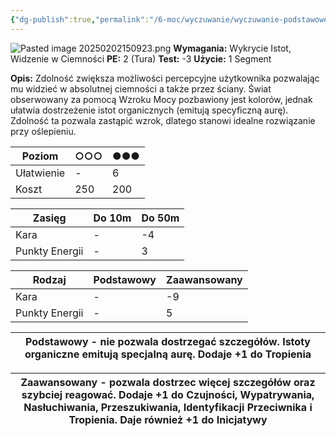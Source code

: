 ```yaml
---
{"dg-publish":true,"permalink":"/6-moc/wyczuwanie/wyczuwanie-podstawowe/wzrok-mocy/","dgPassFrontmatter":true}
---
```


![Pasted image 20250202150923.png](/img/user/6%20Obrazy/Pasted%20image%2020250202150923.png)
**Wymagania:** Wykrycie Istot, Widzenie w Ciemności
**PE:** 2 (Tura)
**Test:** -3
**Użycie:** 1 Segment

**Opis:** Zdolność zwiększa możliwości percepcyjne użytkownika pozwalając mu widzieć w absolutnej ciemności a także przez ściany. Świat obserwowany za pomocą Wzroku Mocy pozbawiony jest kolorów, jednak ułatwia dostrzeżenie istot organicznych (emitują specyficzną aurę). Zdolność ta pozwala zastąpić wzrok, dlatego stanowi idealne rozwiązanie przy oślepieniu.

| Poziom     | ○○○ | ●●● |
| ---------- | --- | --- |
| Ułatwienie | -   | 6   |
| Koszt      | 250 | 200 |

| Zasięg         | Do 10m | Do 50m |
| -------------- | ------ | ------ |
| Kara           | -      | -4     |
| Punkty Energii | -      | 3      |

| Rodzaj         | Podstawowy | Zaawansowany |
| -------------- | ---------- | ------------ |
| Kara           | -          | -9           |
| Punkty Energii | -          | 5            |

| Podstawowy - nie pozwala dostrzegać szczegółów. Istoty organiczne emitują specjalną aurę. Dodaje +1 do Tropienia |
| ---------------------------------------------------------------------------------------------------------------- |

| Zaawansowany - pozwala dostrzec więcej szczegółów oraz szybciej reagować. Dodaje +1 do Czujności, Wypatrywania, Nasłuchiwania, Przeszukiwania, Identyfikacji Przeciwnika i Tropienia. Daje również +1 do Inicjatywy |
| ------------------------------------------------------------------------------------------------------------------------------------------------------------------------------------------------------------------- |
